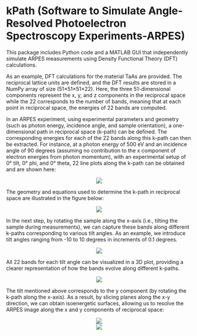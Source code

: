 # kPath (Software to Simulate Angle-Resolved Photoelectron Spectroscopy Experiments-ARPES)

This package includes Python code and a MATLAB GUI that independently simulate ARPES measurements using Density Functional Theory (DFT) calculations.

As an example, DFT calculations for the material TaAs are provided. The reciprocal lattice units are defined, and the DFT results are stored in a NumPy array of size (51×51×51×22). Here, the three 51-dimensional components represent the x, y, and z components in the reciprocal space while the 22 corresponds to the number of bands, meaning that at each point in reciprocal space, the energies of 22 bands are computed.

In an ARPES experiment, using experimental parameters and geometry (such as photon energy, incidence angle, and sample orientation), a one-dimensional path in reciprocal space (k-path) can be defined. The corresponding energies for each of the 22 bands along this k-path can then be extracted. For instance, at a photon energy of 500 eV and an incidence angle of 90 degrees (assuming no contribution to the x component of electron energies from photon momentum), with an experimental setup of 0° tilt, 0° phi, and 0° theta, 22 line plots along the k-path can be obtained and are shown here:

<div align="center">
<img src=https://github.com/user-attachments/assets/15d23aa1-8d72-4f73-a392-270e3da334d0>
</div>

The geometry and equations used to determine the k-path in reciprocal space are illustrated in the figure below:

<div align="center">
<img src=https://github.com/user-attachments/assets/b392dca6-3898-4847-a2c5-dfe43290922f>
</div>

In the next step, by rotating the sample along the x-axis (i.e., tilting the sample during measurements), we can capture these bands along different k-paths corresponding to various tilt angles. As an example, we introduce tilt angles ranging from -10 to 10 degrees in increments of 0.1 degrees.

<div align="center">
<img src=https://github.com/user-attachments/assets/d6c9cd29-b6e3-41f3-9ab1-581d974c0756>
</div>

All 22 bands for each tilt angle can be visualized in a 3D plot, providing a clearer representation of how the bands evolve along different k-paths.

<div align="center">
<img src=https://github.com/user-attachments/assets/c1514d49-d6a3-4ea1-9bfd-6f837bf7a057>
</div>

The tilt mentioned above corresponds to the y component (by rotating the k-path along the x-axis). As a result, by slicing planes along the x-y direction, we can obtain isoenergetic surfaces, allowing us to resolve the ARPES image along the x and y components of reciprocal space:

<div align="center">
<img src=https://github.com/user-attachments/assets/c479c9f5-6ae7-4177-8a90-6196c0bfdde9>
</div>

<div align="center">
<img src=https://github.com/user-attachments/assets/c5dc02df-f15f-46e1-88b3-6613a44f95a5>
</div>


